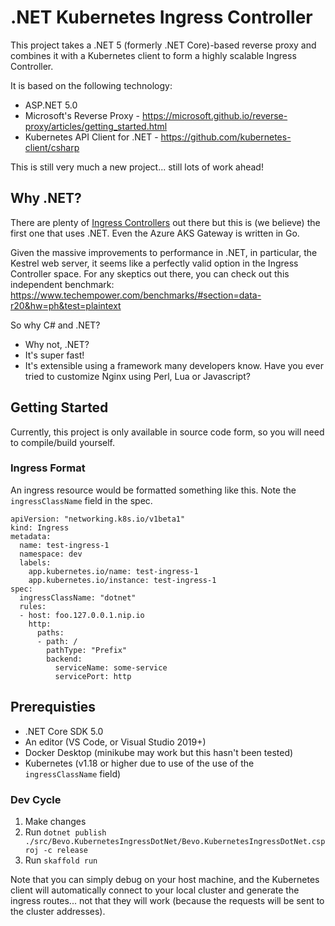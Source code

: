 # .NET Kubernetes Ingress Controller

This project takes a .NET 5 (formerly .NET Core)-based reverse proxy and combines it with a Kubernetes client to form a highly scalable Ingress Controller.

It is based on the following technology:

- ASP.NET 5.0
- Microsoft's Reverse Proxy - https://microsoft.github.io/reverse-proxy/articles/getting_started.html
- Kubernetes API Client for .NET - https://github.com/kubernetes-client/csharp

This is still very much a new project... still lots of work ahead!

## Why .NET?

There are plenty of [Ingress Controllers](https://kubernetes.io/docs/concepts/services-networking/ingress-controllers/) out there but this is (we believe) the first one that uses .NET. Even the Azure AKS Gateway is written in Go.

Given the massive improvements to performance in .NET, in particular, the Kestrel web server, it seems like a perfectly valid option in the Ingress Controller space.
For any skeptics out there, you can check out this independent benchmark: https://www.techempower.com/benchmarks/#section=data-r20&hw=ph&test=plaintext

So why C# and .NET?

- Why not, .NET?
- It's super fast!
- It's extensible using a framework many developers know. Have you ever tried to customize Nginx using Perl, Lua or Javascript?

## Getting Started

Currently, this project is only available in source code form, so you will need to compile/build yourself.

### Ingress Format

An ingress resource would be formatted something like this. Note the `ingressClassName` field in the spec.

```
apiVersion: "networking.k8s.io/v1beta1"
kind: Ingress
metadata:
  name: test-ingress-1
  namespace: dev
  labels:
    app.kubernetes.io/name: test-ingress-1
    app.kubernetes.io/instance: test-ingress-1
spec:
  ingressClassName: "dotnet"
  rules:
  - host: foo.127.0.0.1.nip.io
    http:
      paths:
      - path: /
        pathType: "Prefix"
        backend:
          serviceName: some-service
          servicePort: http
```

## Prerequisties

- .NET Core SDK 5.0
- An editor (VS Code, or Visual Studio 2019+)
- Docker Desktop (minikube may work but this hasn't been tested)
- Kubernetes (v1.18 or higher due to use of the use of the `ingressClassName` field)

### Dev Cycle

1. Make changes
1. Run `dotnet publish ./src/Bevo.KubernetesIngressDotNet/Bevo.KubernetesIngressDotNet.csproj -c release`
1. Run `skaffold run`

Note that you can simply debug on your host machine, and the Kubernetes client will automatically connect to your local cluster and generate the ingress routes... not that they will work (because the requests will be sent to the cluster addresses).
